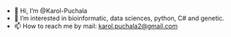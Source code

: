 - 👋 Hi, I’m @Karol-Puchala
- 👀 I’m interested in bioinformatic, data sciences, python, C# and genetic.
- 📫 How to reach me by mail: karol.puchala2@gmail.com

<!---
Murcielago95/Murcielago95 is a ✨ special ✨ repository because its `README.md` (this file) appears on your GitHub profile.
You can click the Preview link to take a look at your changes.
--->
